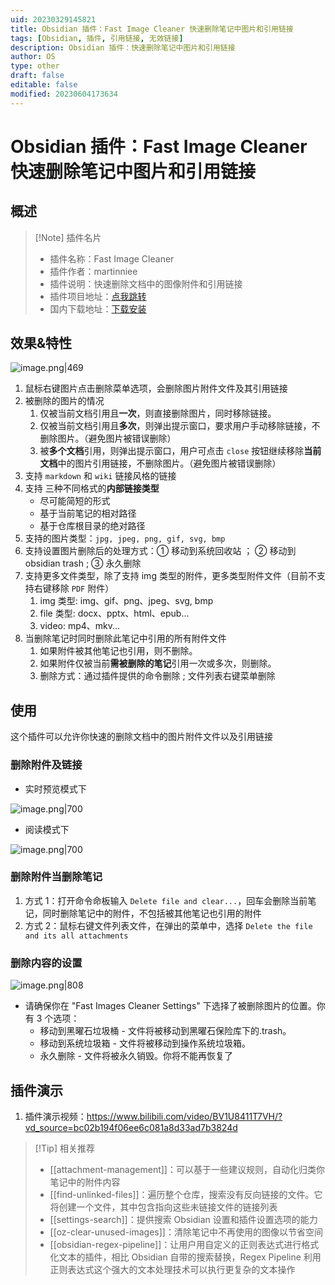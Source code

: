```yaml
---
uid: 20230329145821
title: Obsidian 插件：Fast Image Cleaner 快速删除笔记中图片和引用链接
tags: [Obsidian, 插件, 引用链接, 无效链接]
description: Obsidian 插件：快速删除笔记中图片和引用链接
author: OS
type: other
draft: false
editable: false
modified: 20230604173634
---
```


# Obsidian 插件：Fast Image Cleaner 快速删除笔记中图片和引用链接

## 概述

> [!Note] 插件名片
> - 插件名称：Fast Image Cleaner
> - 插件作者：martinniee
> - 插件说明：快速删除文档中的图像附件和引用链接
> - 插件项目地址：[点我跳转](https://github.com/martinniee/Obsidian-fast-image-cleaner)
> - 国内下载地址：[下载安装](https://pkmer.cn/products/plugin/pluginMarket/?nl-fast-image-cleaner)

## 效果&特性

![image.png|469](https://cdn.pkmer.cn/images/20230516113325.png!pkmer)

1. 鼠标右键图片点击删除菜单选项，会删除图片附件文件及其引用链接
2. 被删除的图片的情况
    1. 仅被当前文档引用且**一次**，则直接删除图片，同时移除链接。
    2. 仅被当前文档引用且**多次**，则弹出提示窗口，要求用户手动移除链接，不删除图片。（避免图片被错误删除）
    3. 被**多个文档**引用，则弹出提示窗口，用户可点击 `close` 按钮继续移除**当前文档**中的图片引用链接，不删除图片。（避免图片被错误删除）
3. 支持 `markdown` 和 `wiki` 链接风格的链接
4. 支持 三种不同格式的**内部链接类型**
    - 尽可能简短的形式
    - 基于当前笔记的相对路径
    - 基于仓库根目录的绝对路径
5. 支持的图片类型：`jpg, jpeg, png, gif, svg, bmp`
6. 支持设置图片删除后的处理方式：① 移动到系统回收站 ； ② 移动到 obsidian trash ; ③ 永久删除
7. 支持更多文件类型，除了支持 img 类型的附件，更多类型附件文件（目前不支持右键移除 `PDF` 附件）
    1. img 类型: img、gif、png、jpeg、svg, bmp
    2. file 类型: docx、pptx、html、epub...
    3. video: mp4、mkv...
8. 当删除笔记时同时删除此笔记中引用的所有附件文件
    1. 如果附件被其他笔记也引用，则不删除。
    2. 如果附件仅被当前**需被删除的笔记**引用一次或多次，则删除。
    3. 删除方式：通过插件提供的命令删除 ; 文件列表右键菜单删除

## 使用

这个插件可以允许你快速的删除文档中的图片附件文件以及引用链接

### 删除附件及链接

- 实时预览模式下

![image.png|700](https://cdn.pkmer.cn/images/20230516113325.png!pkmer)

- 阅读模式下

![image.png|700](https://cdn.pkmer.cn/images/20230516113431.png!pkmer)

### 删除附件当删除笔记

1. 方式 1：打开命令命板输入 `Delete file and clear...`，回车会删除当前笔记，同时删除笔记中的附件，不包括被其他笔记也引用的附件
2. 方式 2：鼠标右键文件列表文件，在弹出的菜单中，选择 `Delete the file and its all attachments`

### 删除内容的设置

![image.png|808](https://cdn.pkmer.cn/images/20230516113027.png!pkmer)

- 请确保你在 "Fast Images Cleaner Settings" 下选择了被删除图片的位置。你有 3 个选项：
	- 移动到黑曜石垃圾桶 - 文件将被移动到黑曜石保险库下的.trash。
	- 移动到系统垃圾箱 - 文件将被移动到操作系统垃圾箱。
	- 永久删除 - 文件将被永久销毁。你将不能再恢复了

## 插件演示

1. 插件演示视频：<https://www.bilibili.com/video/BV1U8411T7VH/?vd_source=bc02b194f06ee6c081a8d33ad7b3824d>

> [!Tip] 相关推荐
> - [[attachment-management]]：可以基于一些建议规则，自动化归类你笔记中的附件内容
> - [[find-unlinked-files]]：遍历整个仓库，搜索没有反向链接的文件。它将创建一个文件，其中包含指向这些未链接文件的链接列表
> - [[settings-search]]：提供搜索 Obsidian 设置和插件设置选项的能力
> - [[oz-clear-unused-images]]：清除笔记中不再使用的图像以节省空间
> - [[obsidian-regex-pipeline]]：让用户用自定义的正则表达式进行格式化文本的插件，相比 Obsidian 自带的搜索替换，Regex Pipeline 利用正则表达式这个强大的文本处理技术可以执行更复杂的文本操作
